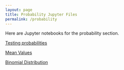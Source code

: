 ```yaml
---
layout: page
title: Probability Jupyter Files
permalink: /probability
---
```


Here are Jupyter notebooks for the probability section.

[Testing probabilities](probability/01-TestProbabilities.ipynb)

[Mean Values](probability/02-MeanValues.ipynb)

[Binomial Distribution](probability/03-BinomialDistribution.ipynb)
